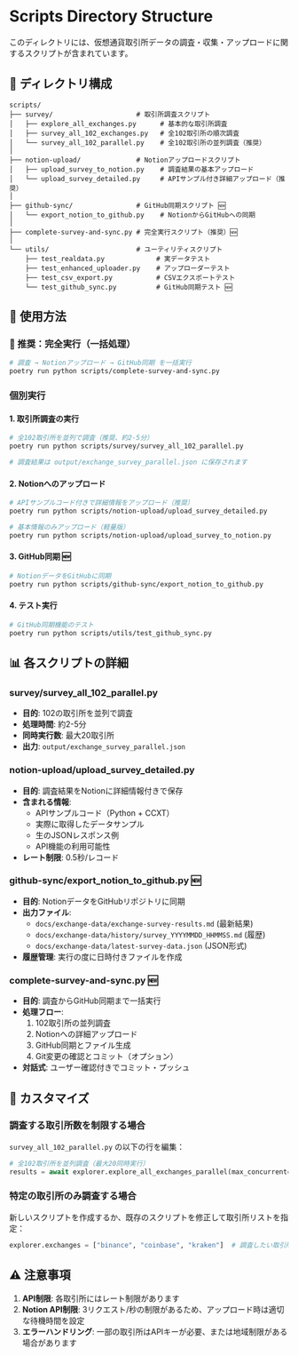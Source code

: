 # Scripts Directory Structure

このディレクトリには、仮想通貨取引所データの調査・収集・アップロードに関するスクリプトが含まれています。

## 📁 ディレクトリ構成

```
scripts/
├── survey/                     # 取引所調査スクリプト
│   ├── explore_all_exchanges.py      # 基本的な取引所調査
│   ├── survey_all_102_exchanges.py   # 全102取引所の順次調査
│   └── survey_all_102_parallel.py    # 全102取引所の並列調査（推奨）
│
├── notion-upload/              # Notionアップロードスクリプト
│   ├── upload_survey_to_notion.py    # 調査結果の基本アップロード
│   └── upload_survey_detailed.py     # APIサンプル付き詳細アップロード（推奨）
│
├── github-sync/                # GitHub同期スクリプト 🆕
│   └── export_notion_to_github.py    # NotionからGitHubへの同期
│
├── complete-survey-and-sync.py # 完全実行スクリプト（推奨）🆕
│
└── utils/                      # ユーティリティスクリプト
    ├── test_realdata.py             # 実データテスト
    ├── test_enhanced_uploader.py    # アップローダーテスト
    ├── test_csv_export.py           # CSVエクスポートテスト
    └── test_github_sync.py          # GitHub同期テスト 🆕
```

## 🚀 使用方法

### 🌟 推奨：完全実行（一括処理）

```bash
# 調査 → Notionアップロード → GitHub同期 を一括実行
poetry run python scripts/complete-survey-and-sync.py
```

### 個別実行

#### 1. 取引所調査の実行

```bash
# 全102取引所を並列で調査（推奨、約2-5分）
poetry run python scripts/survey/survey_all_102_parallel.py

# 調査結果は output/exchange_survey_parallel.json に保存されます
```

#### 2. Notionへのアップロード

```bash
# APIサンプルコード付きで詳細情報をアップロード（推奨）
poetry run python scripts/notion-upload/upload_survey_detailed.py

# 基本情報のみアップロード（軽量版）
poetry run python scripts/notion-upload/upload_survey_to_notion.py
```

#### 3. GitHub同期 🆕

```bash
# NotionデータをGitHubに同期
poetry run python scripts/github-sync/export_notion_to_github.py
```

#### 4. テスト実行

```bash
# GitHub同期機能のテスト
poetry run python scripts/utils/test_github_sync.py
```

## 📊 各スクリプトの詳細

### survey/survey_all_102_parallel.py
- **目的**: 102の取引所を並列で調査
- **処理時間**: 約2-5分
- **同時実行数**: 最大20取引所
- **出力**: `output/exchange_survey_parallel.json`

### notion-upload/upload_survey_detailed.py
- **目的**: 調査結果をNotionに詳細情報付きで保存
- **含まれる情報**:
  - APIサンプルコード（Python + CCXT）
  - 実際に取得したデータサンプル
  - 生のJSONレスポンス例
  - API機能の利用可能性
- **レート制限**: 0.5秒/レコード

### github-sync/export_notion_to_github.py 🆕
- **目的**: NotionデータをGitHubリポジトリに同期
- **出力ファイル**:
  - `docs/exchange-data/exchange-survey-results.md` (最新結果)
  - `docs/exchange-data/history/survey_YYYYMMDD_HHMMSS.md` (履歴)
  - `docs/exchange-data/latest-survey-data.json` (JSON形式)
- **履歴管理**: 実行の度に日時付きファイルを作成

### complete-survey-and-sync.py 🆕
- **目的**: 調査からGitHub同期まで一括実行
- **処理フロー**:
  1. 102取引所の並列調査
  2. Notionへの詳細アップロード  
  3. GitHub同期とファイル生成
  4. Git変更の確認とコミット（オプション）
- **対話式**: ユーザー確認付きでコミット・プッシュ

## 🔧 カスタマイズ

### 調査する取引所数を制限する場合

`survey_all_102_parallel.py` の以下の行を編集：
```python
# 全102取引所を並列調査（最大20同時実行）
results = await explorer.explore_all_exchanges_parallel(max_concurrent=20)
```

### 特定の取引所のみ調査する場合

新しいスクリプトを作成するか、既存のスクリプトを修正して取引所リストを指定：
```python
explorer.exchanges = ["binance", "coinbase", "kraken"]  # 調査したい取引所のみ
```

## ⚠️ 注意事項

1. **API制限**: 各取引所にはレート制限があります
2. **Notion API制限**: 3リクエスト/秒の制限があるため、アップロード時は適切な待機時間を設定
3. **エラーハンドリング**: 一部の取引所はAPIキーが必要、または地域制限がある場合があります